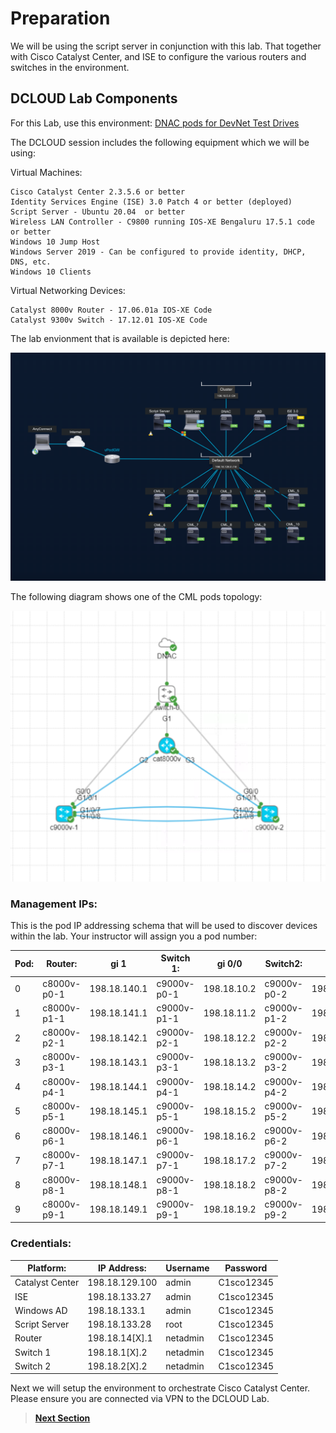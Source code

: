 # Preparation

We will be using the script server in conjunction with this lab. That together with Cisco Catalyst Center, and ISE to configure the various routers and switches in the environment.

## DCLOUD Lab Components

For this Lab, use this environment: [DNAC pods for DevNet Test Drives](https://tbv3-ui.ciscodcloud.com/edit/9uxy98sb1wresh3vrw60lfsa7)

The DCLOUD session includes the following equipment which we will be using:

Virtual Machines:

    Cisco Catalyst Center 2.3.5.6 or better
    Identity Services Engine (ISE) 3.0 Patch 4 or better (deployed)
    Script Server - Ubuntu 20.04  or better
    Wireless LAN Controller - C9800 running IOS-XE Bengaluru 17.5.1 code or better
    Windows 10 Jump Host 
    Windows Server 2019 - Can be configured to provide identity, DHCP, DNS, etc.
    Windows 10 Clients

Virtual Networking Devices:

    Catalyst 8000v Router - 17.06.01a IOS-XE Code
    Catalyst 9300v Switch - 17.12.01 IOS-XE Code 

The lab envionment that is available is depicted here:

![DCLOUD LAB TOPOLOGY](../assets/DCLOUD_Topology_A.png?raw=true)

The following diagram shows one of the CML pods topology:

![DCLOUD CML POD TOPOLOGY](../assets/DCLOUD_Topology_B.png?raw=true)

### Management IPs:

This is the pod IP addressing schema that will be used to discover devices within the lab.
Your instructor will assign you a pod number:

| Pod: | Router:     | gi 1         | Switch 1:   | gi 0/0      | Switch2:    | gi 0/0      |
|------|-------------|--------------|-------------|-------------|-------------|-------------|
| 0    | c8000v-p0-1 | 198.18.140.1 | c9000v-p0-1 | 198.18.10.2 | c9000v-p0-2 | 198.18.20.2 |
| 1    | c8000v-p1-1 | 198.18.141.1 | c9000v-p1-1 | 198.18.11.2 | c9000v-p1-2 | 198.18.21.2 |
| 2    | c8000v-p2-1 | 198.18.142.1 | c9000v-p2-1 | 198.18.12.2 | c9000v-p2-2 | 198.18.22.2 |
| 3    | c8000v-p3-1 | 198.18.143.1 | c9000v-p3-1 | 198.18.13.2 | c9000v-p3-2 | 198.18.23.2 |
| 4    | c8000v-p4-1 | 198.18.144.1 | c9000v-p4-1 | 198.18.14.2 | c9000v-p4-2 | 198.18.24.2 |
| 5    | c8000v-p5-1 | 198.18.145.1 | c9000v-p5-1 | 198.18.15.2 | c9000v-p5-2 | 198.18.25.2 |
| 6    | c8000v-p6-1 | 198.18.146.1 | c9000v-p6-1 | 198.18.16.2 | c9000v-p6-2 | 198.18.26.2 |
| 7    | c8000v-p7-1 | 198.18.147.1 | c9000v-p7-1 | 198.18.17.2 | c9000v-p7-2 | 198.18.27.2 |
| 8    | c8000v-p8-1 | 198.18.148.1 | c9000v-p8-1 | 198.18.18.2 | c9000v-p8-2 | 198.18.28.2 |
| 9    | c8000v-p9-1 | 198.18.149.1 | c9000v-p9-1 | 198.18.19.2 | c9000v-p9-2 | 198.18.29.2 |

### Credentials:

| Platform:       | IP Address:    | Username | Password   | 
|-----------------|----------------|----------|------------|
| Catalyst Center | 198.18.129.100 | admin    | C1sco12345 |
| ISE             | 198.18.133.27  | admin    | C1sco12345 |
| Windows AD      | 198.18.133.1   | admin    | C1sco12345 |
| Script Server   | 198.18.133.28  | root     | C1sco12345 |
| Router          | 198.18.14[X].1 | netadmin | C1sco12345 |
| Switch 1        | 198.18.1[X].2  | netadmin | C1sco12345 |
| Switch 2        | 198.18.2[X].2  | netadmin | C1sco12345 |

Next we will setup the environment to orchestrate Cisco Catalyst Center. Please ensure you are connected via VPN to the DCLOUD Lab.

> [**Next Section**](./03-integration.md)